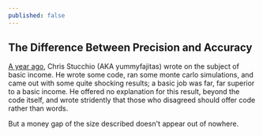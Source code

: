 ```yaml
---
published: false
---
```


## The Difference Between Precision and Accuracy

[A year ago](https://www.chrisstucchio.com/blog/2013/basic_income_vs_basic_job.html), Chris Stucchio (AKA yummyfajitas) wrote on the subject of basic income. He wrote some code, ran some monte carlo simulations, and came out with some quite shocking results; a basic job was far, far superior to a basic income. He offered no explanation for this result, beyond the code itself, and wrote stridently that those who disagreed should offer code rather than words.

But a money gap of the size described doesn't appear out of nowhere.